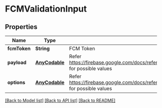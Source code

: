 # FCMValidationInput

## Properties
Name | Type | Description | Notes
------------ | ------------- | ------------- | -------------
**fcmToken** | **String** | FCM Token | 
**payload** | [**AnyCodable**](.md) | Refer https://firebase.google.com/docs/reference/admin/node/admin.messaging.Messaging#sendToDevice for possible values | 
**options** | [**AnyCodable**](.md) | Refer https://firebase.google.com/docs/reference/admin/node/admin.messaging.Messaging#sendToDevice for possible values | [optional] 

[[Back to Model list]](../README.md#documentation-for-models) [[Back to API list]](../README.md#documentation-for-api-endpoints) [[Back to README]](../README.md)


